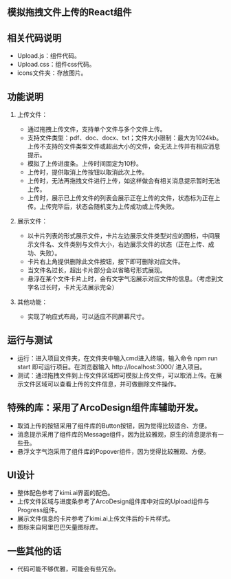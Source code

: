 ## 模拟拖拽文件上传的React组件

## 相关代码说明
   - Upload.js：组件代码。
   - Upload.css：组件css代码。
   - icons文件夹：存放图片。

## 功能说明
1. 上传文件：
   - 通过拖拽上传文件，支持单个文件与多个文件上传。
   - 支持文件类型：pdf、doc、docx、txt；文件大小限制：最大为1024kb。上传不支持的文件类型文件或超出大小的文件，会无法上传并有相应消息提示。
   - 模拟了上传进度条。上传时间固定为10秒。
   - 上传时，提供取消上传按钮以取消此次上传。
   - 上传时，无法再拖拽文件进行上传，如这样做会有相关消息提示暂时无法上传。
   - 上传时，展示已上传文件的列表会展示正在上传的文件，状态标为正在上传。上传完毕后，状态会随机变为上传成功或上传失败。

2. 展示文件：
   - 以卡片列表的形式展示文件，卡片左边展示文件类型对应的图标，中间展示文件名、文件类别与文件大小，右边展示文件的状态（正在上传、成功、失败）。
   - 卡片右上角提供删除此文件按钮，按下即可删除对应文件。
   - 当文件名过长，超出卡片部分会以省略号形式展现。
   - 悬浮在某个文件卡片上时，会有文字气泡展示对应文件的信息。（考虑到文字名过长时，卡片无法展示完全）

3. 其他功能：
   - 实现了响应式布局，可以适应不同屏幕尺寸。

## 运行与测试
   - 运行：进入项目文件夹，在文件夹中输入cmd进入终端，输入命令 npm run start 即可运行项目。在浏览器输入 http://localhost:3000/ 进入项目。
   - 测试：通过拖拽文件到上传文件区域即可模拟上传文件，可以取消上传。在展示文件区域可以查看上传的文件信息，并可做删除文件操作。

## 特殊的库：采用了ArcoDesign组件库辅助开发。
   - 取消上传的按钮采用了组件库的Button按钮，因为觉得比较适合、方便。
   - 消息提示采用了组件库的Message组件，因为比较雅观，原生的消息提示有一些丑。
   - 悬浮文字气泡采用了组件库的Popover组件，因为觉得比较雅观、方便。

## UI设计
   - 整体配色参考了kimi.ai界面的配色。
   - 上传文件区域与进度条参考了ArcoDesign组件库中对应的Upload组件与Progress组件。
   - 展示文件信息的卡片参考了kimi.ai上传文件后的卡片样式。
   - 图标来自阿里巴巴矢量图标库。

## 一些其他的话
- 代码可能不够优雅，可能会有些冗杂。

